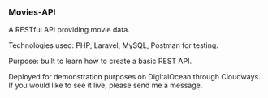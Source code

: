 ### Movies-API

A RESTful API providing movie data.

Technologies used: PHP, Laravel, MySQL, Postman for testing.

Purpose: built to learn how to create a basic REST API.

Deployed for demonstration purposes on DigitalOcean through Cloudways. If you would like to see it live, please send me a message.
